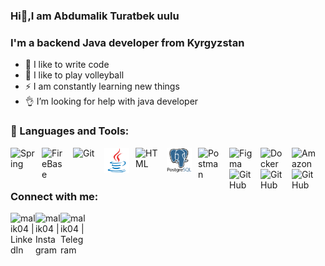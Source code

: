 ### Hi👋,I am Abdumalik Turatbek uulu


### I'm a backend Java developer from Kyrgyzstan
-  💪 I like to write code
- 🏐 I like to play volleyball
- ⚡ I am constantly learning new things
-  👌 I’m looking for help with java developer
### :toolbox: Languages and Tools:
[<img align="left" alt="Spring" width="40px" style="padding-right:10px;" src="https://javabeat.net/wp-content/uploads/2015/06/spring-logo.png" />][spring]
[<img align="left" alt="FireBase" width="40px" style="padding-right:10px;" src="https://d1muf25xaso8hp.cloudfront.net/https%3A%2F%2Fmeta-l.cdn.bubble.io%2Ff1678214001507x239515035225292830%2F1_ti5CnGh_T4Kqy5aCTLJRcg.png?w=&h=&auto=compress&dpr=1&fit=max" />][firebase]
[<img align="left" alt="Git" width="40px" style="padding-right:10px;" src="https://cdn.jsdelivr.net/gh/devicons/devicon/icons/git/git-original.svg" />][git]
[<img align="left" alt="Java" width="40px" style="padding-right:10px;" src="https://raw.githubusercontent.com/devicons/devicon/master/icons/java/java-original.svg" />][java]
[<img align="left" alt="HTML" width="40px" style="padding-right:10px;" src="https://cdn.jsdelivr.net/gh/devicons/devicon/icons/html5/html5-plain.svg" />][html]
[<img align="left" alt="PostgreSQL" width="40px" style="padding-right:10px;" src="https://raw.githubusercontent.com/devicons/devicon/master/icons/postgresql/postgresql-original-wordmark.svg" />][postgresql]
[<img align="left" alt="Postman" width="40px"  style="padding-right:10px;" src="https://cdn.worldvectorlogo.com/logos/postman.svg" />][postman]
[<img align="left" alt="Figma" width="40px" style="padding-right:10px;" src="https://logospng.org/download/figma/figma-2048.png" />][figma]
[<img align="left" alt="Docker" width="40px" style="padding-right:10px;" src="https://stickersllamita.com/wp-content/uploads/2022/02/Docker-logo-3.png" />][docker]
[<img align="left" alt="Amazon" width="40px" style="padding-right:10px;" src="https://upload.wikimedia.org/wikipedia/commons/thumb/9/93/Amazon_Web_Services_Logo.svg/1200px-Amazon_Web_Services_Logo.svg.png" />][amazon]
[<img align="left" alt="GitHub" width="40px" style="padding-right:10px;" src="https://cdn.jsdelivr.net/gh/devicons/devicon/icons/github/github-original.svg" />][github]
[<img align="left" alt="GitHub" width="40px" style="padding-right:10px;" src="https://avatars.githubusercontent.com/u/1231870?s=200&v=4" />][circleci]
[<img align="left" alt="GitHub" width="40px" style="padding-right:10px;" src="https://camo.githubusercontent.com/96e43701d83561899724a89d71187445b7b8f4fe84518a3ea5bec8f85bd207bf/68747470733a2f2f63646e2e737667706f726e2e636f6d2f6c6f676f732f737761676765722e737667" />][swagger]

<br />

### Connect with me:
[<img align="left" alt="malik04 | LinkedIn" width="40px" src="https://upload.wikimedia.org/wikipedia/commons/thumb/c/ca/LinkedIn_logo_initials.png/480px-LinkedIn_logo_initials.png" />][linkedin]
[<img align="left" alt="malik04 | Instagram" width="40px" src="https://static.vecteezy.com/system/resources/previews/023/986/555/original/instagram-logo-instagram-logo-transparent-instagram-icon-transparent-free-free-png.png" />][instagram]
[<img align="left" alt="malik04 | Telegram" width="40px" src="https://upload.wikimedia.org/wikipedia/commons/thumb/5/5c/Telegram_Messenger.png/640px-Telegram_Messenger.png" />][telegram]

<br />

[linkedin]: https://www.linkedin.com/in/малик-асанбеков-b4941a293
[instagram]: https://instagram.com/asanbekov_47?igshid=OGQ5ZDc2ODk2ZA==
[telegram]: https://t.me/abdumalikKg04
[spring]: https://spring.io/
[firebase]: https://firebase.google.com/
[git]: https://git-scm.com/
[java]: https://www.java.com/ru/
[html]: https://html.com/
[postgresql]: https://www.postgresql.org/
[postman]: https://www.postman.com/
[figma]: https://www.figma.com/files/recents-and-sharing/recently-viewed?fuid=1258717312990067375
[docker]: https://www.docker.com/
[amazon]: https://aws.amazon.com/ru/
[github]: https://github.com/Abdumalik04
[circleci]: https://circleci.com/
[swagger]: https://swagger.io/


